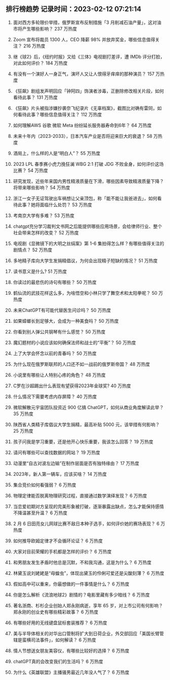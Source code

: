 
## 排行榜趋势 记录时间：2023-02-12 07:21:14
  
  1. 面对西方多轮限价举措，俄罗斯宣布反制措施「3 月削减石油产量」，这对油市将产生哪些影响？ 237 万热度
    
  2. Zoom 宣布将裁员 1300 人，CEO 降薪 98% 并放弃奖金，哪些信息值得关注？ 216 万热度
    
  3. 继《球2》后，《纽约时报》又给《三体》电视剧打差评，遭 IMDb 评分打脸，对此如何评价？ 184 万热度
    
  4. 有没有一个演好人一身正气，演坏人又让人恨得牙痒痒的那种演员？ 157 万热度
    
  5. 《狂飙》剧组发声明回应「钟阿四」饰演者涉毒，正删除修改相关片段，如何看待此事？ 131 万热度
    
  6. 《狂飙》片头被指涉嫌抄袭奈飞纪录片《无辜档案》，截图比对确有雷同，如何看待此事？哪些信息值得关注？ 112 万热度
    
  7. 如何理解AWS 谷歌 微软 Meta 纷纷延长服务器寿命到6年？ 64 万热度
    
  8. 未来十年内（2023-2033），日本汽车产业是否将迎来巨大的衰退？ 58 万热度
    
  9. 酒局上，什么样的人是“明白人”？ 55 万热度
    
  10. 2023 LPL 春季赛小虎力挽狂澜 WBG 2:1 打破 JDG 不败金身，如何评价这场比赛？ 54 万热度
    
  11. 研究发现，近些年来国内男性精液质量在下滑，哪些因素导致精液质量下降？将带来哪些影响？ 54 万热度
    
  12. 浙江一女子无证驾驶出车祸想让父亲顶包，称「能不能让我爸进去」，如何看待此事？她将面临什么处罚？ 53 万热度
    
  13. 考南京大学有多难？ 53 万热度
    
  14. chatgpt充分学习裁判文书网之后能提供哪些应用场景，会给律师行业、整个社会带来怎样的改变？ 52 万热度
    
  15. 电视剧《显微镜下的大明之丝绢案》第 1-6 集拍得怎么样？有哪些值得关注的剧情点？ 52 万热度
    
  16. 多地精子库向大学生发捐精倡议，为何会出现精子短缺的情况？ 51 万热度
    
  17. 读书意义是什么? 51 万热度
    
  18. 你读过的最悲伤的诗句有哪些？ 50 万热度
    
  19. 鹤仙流的武技花样这么多，为啥悟空和小林只学了舞空术和太阳拳呢？ 50 万热度
    
  20. 未来ChatGPT有可能代替医生问诊吗？ 50 万热度
    
  21. 如果蟑螂长到足够大，会成为一种美食吗？ 50 万热度
    
  22. 你看到别人弹公共钢琴有什么感觉？ 50 万热度
    
  23. 魔幻题材的小说应该如何确保法师和战士的“平衡”？ 50 万热度
    
  24. 上了大学会怀念以前的青春吗？ 50 万热度
    
  25. 为什么现在俄罗斯联邦的人口还不如一战前的俄罗斯帝国？ 48 万热度
    
  26. 小说里有哪些让人特别心疼的角色？ 48 万热度
    
  27. C罗在沙超踢出什么表现有望获得2023年金球奖? 40 万热度
    
  28. 什么情况下需要考虑内存屏障？ 40 万热度
    
  29. 微软解散元宇宙团队投资近 900 亿搞 ChatGPT，如何从商业角度解读此举？ 35 万热度
    
  30. 陕西省人类精子库倡议大学生捐精，最高补贴 5000 元，该举措有何影响？ 25 万热度
    
  31. 孩子问我是学习重要，还是他开心快乐重要，我该怎么回答？ 19 万热度
    
  32. 请问有哪些可以查找数据的网站？ 19 万热度
    
  33. 动漫里“自古对波左边输”在制作层面是否有独特缘由？ 17 万热度
    
  34. 2023年，新人第一辆车，应该买啥？ 14 万热度
    
  35. 集合竞价如何看强弱？ 6 万热度
    
  36. 物理定律能否脱离物理研究过程，直接通过数学演绎发现？ 6 万热度
    
  37. 当恋爱初期对方呈现的完美形象被打破，逐渐暴露出缺点，怎么才能保持感情不降温甚至升温？ 6 万热度
    
  38. 2 月 6 日田亮女儿网球比赛不敌日本种子选手，如何评价她的赛场表现？ 6 万热度
    
  39. 如何推导欧姆定律才不会循环论证？ 6 万热度
    
  40. 大家对目前荣耀的手机都是怎样的评价？ 6 万热度
    
  41. 和男朋友发生矛盾时他总是沉默，不和我沟通，这是为什么？ 6 万热度
    
  42. 林黛玉说刘姥姥是“母蝗虫”，体现出黛玉的伶俐可爱还是尖酸刻薄？ 6 万热度
    
  43. 假如高中可以重来，你最想做的一件事情是什么？ 6 万热度
    
  44. 你是怎么解析《流浪地球2》剧情的？电影里藏有多少暗线？ 6 万热度
    
  45. 著名浙商、杉杉企业创始人郑永刚病逝，享年 65 岁，对上市公司有何影响？郑永刚的创业史有哪些精彩故事？ 6 万热度
    
  46. 有哪些好用的无线键盘鼠标套装推荐？ 6 万热度
    
  47. 美与半导体相关的对华出口管制将扩大到日荷企业，外交部回应「美国长臂管辖是蛮横司法事件」，如何解读？ 6 万热度
    
  48. 情人节想送女朋友美容仪，有哪些比较好的选择？ 6 万热度
    
  49. chatGPT真的会改变我们的生活吗？ 6 万热度
    
  50. 为什么《英雄联盟》主播骚男最近几年没人气了？ 6 万热度
    
